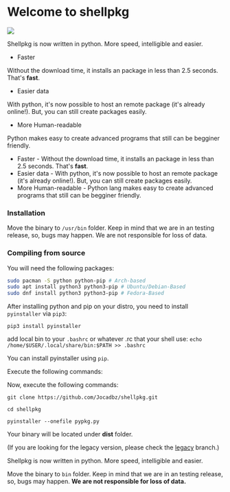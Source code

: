 # Welcome to shellpkg
![](https://img.shields.io/badge/Writen%20in-Python-blue?logo=python)

Shellpkg is now written in python. More speed, intelligible and easier.

- Faster

Without the download time, it installs an package in less than 2.5 seconds. That's **fast**.

- Easier data

With python, it's now possible to host an remote package (it's already online!). But, you can still create packages easily.

- More Human-readable

Python makes easy to create advanced programs that still can be begginer friendly.

- Faster - Without the download time, it installs an package in less than 2.5 seconds. That's **fast**.
- Easier data - With python, it's now possible to host an remote package (it's already online!). But, you can still create packages easily.
- More Human-readable - Python lang makes easy to create advanced programs that still can be begginer friendly.

### Installation

Move the binary to ```/usr/bin``` folder. Keep in mind that we are in an testing release, so, bugs may happen.
We are not responsible for loss of data.

### Compiling from source

You will need the following packages:

``` bash
sudo pacman -S python python-pip # Arch-based
sudo apt install python3 python3-pip # Ubuntu/Debian-Based
sudo dnf install python3 python3-pip # Fedora-Based
```
After installing python and pip on your distro, you need to install `pyinstaller` via `pip3`:
```
pip3 install pyinstaller
```
add local bin to your `.bashrc` or whatever .rc that your shell use: `echo /home/$USER/.local/share/bin:$PATH >> .bashrc`

You can install pyinstaller using ```pip```.

Execute the following commands:

Now, execute the following commands:


```git clone https://github.com/Jocadbz/shellpkg.git```

```cd shellpkg```

```pyinstaller --onefile pypkg.py```

Your binary will be located under **dist** folder.

(If you are looking for the legacy version, please check the [legacy](https://github.com/Jocadbz/shellpkg/tree/legacy) branch.)

Shellpkg is now written in python. More speed, intelligible and easier.


Move the binary to ```bin``` folder. Keep in mind that we are in an testing release, so, bugs may happen.
**We are not responsible for loss of data.**
